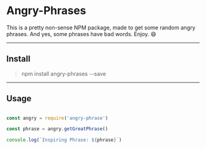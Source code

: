 # Angry-Phrases

This is a pretty non-sense NPM package, made to get some random angry phrases. And yes, some phrases have bad words. Enjoy.  :smile:

***

## Install

> npm install angry-phrases --save

***

## Usage

``` js

const angry = require('angry-phrase')

const phrase = angry.getGreatPhrase()

console.log(`Inspiring Phrase: ${phrase}`)

```
